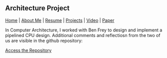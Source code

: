 ## Architecture Project
[Home](https://joelambrecht.github.io) | [About Me](https://joelambrecht.github.io/aboutMe) | [Resume](https://joelambrecht.github.io/resume) | [Projects](https://joelambrecht.github.io/projects) | [Video](https://joelambrecht.github.io/video) | [Paper](https://joelambrecht.github.io/paper)

In Computer Architecture, I worked with Ben Frey to design and implement a pipelined CPU design. Additional comments and reflectiosn from the two of us are visible in the github repository:

[Access the Repository](https://github.com/benfrey/project-3---pipelining-team-03)
